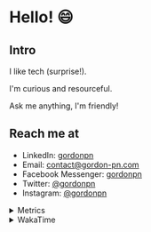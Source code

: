 # Hello! 😄

## Intro

I like tech (surprise!).

I'm curious and resourceful.

Ask me anything, I'm friendly!

## Reach me at

- LinkedIn: [gordonpn](https://www.linkedin.com/in/gordonpn/)
- Email: [contact@gordon-pn.com](mailto:contact@gordon-pn.com)
- Facebook Messenger: [gordonpn](https://www.messenger.com/t/Gordonpn)
- Twitter: [@gordonpn](https://twitter.com/Gordonpn)
- Instagram: [@gordonpn](https://www.instagram.com/gordonpn/)

<details>
  <summary>Metrics</summary>

  <img align="center" src="https://github.com/gordonpn/gordonpn/blob/master/github-metrics.svg" alt="GitHub Metrics">

</details>

<details>
  <summary>WakaTime</summary>

  <!--START_SECTION:waka-->
📊 **This Week I Spent My Time On** 

```text
💬 Programming Languages: 
Java                     15 hrs 1 min        ████████████████████░░░░░   78.85 % 
Text                     1 hr 47 mins        ██░░░░░░░░░░░░░░░░░░░░░░░   09.41 % 
YAML                     54 mins             █░░░░░░░░░░░░░░░░░░░░░░░░   04.80 % 
Groovy                   35 mins             █░░░░░░░░░░░░░░░░░░░░░░░░   03.13 % 
Java Properties          17 mins             ░░░░░░░░░░░░░░░░░░░░░░░░░   01.53 % 

🔥 Editors: 
IntelliJ IDEA            18 hrs 57 mins      █████████████████████████   99.53 % 
VS Code                  5 mins              ░░░░░░░░░░░░░░░░░░░░░░░░░   00.47 % 
```


 Last Updated on 01/12/2024 10:24:35 UTC
<!--END_SECTION:waka-->
</details>

